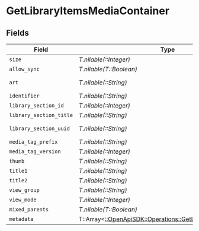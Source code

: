 # GetLibraryItemsMediaContainer


## Fields

| Field                                                                                                             | Type                                                                                                              | Required                                                                                                          | Description                                                                                                       | Example                                                                                                           |
| ----------------------------------------------------------------------------------------------------------------- | ----------------------------------------------------------------------------------------------------------------- | ----------------------------------------------------------------------------------------------------------------- | ----------------------------------------------------------------------------------------------------------------- | ----------------------------------------------------------------------------------------------------------------- |
| `size`                                                                                                            | *T.nilable(::Integer)*                                                                                            | :heavy_minus_sign:                                                                                                | N/A                                                                                                               | 70                                                                                                                |
| `allow_sync`                                                                                                      | *T.nilable(T::Boolean)*                                                                                           | :heavy_minus_sign:                                                                                                | N/A                                                                                                               | true                                                                                                              |
| `art`                                                                                                             | *T.nilable(::String)*                                                                                             | :heavy_minus_sign:                                                                                                | N/A                                                                                                               | /:/resources/movie-fanart.jpg                                                                                     |
| `identifier`                                                                                                      | *T.nilable(::String)*                                                                                             | :heavy_minus_sign:                                                                                                | N/A                                                                                                               | com.plexapp.plugins.library                                                                                       |
| `library_section_id`                                                                                              | *T.nilable(::Integer)*                                                                                            | :heavy_minus_sign:                                                                                                | N/A                                                                                                               | 1                                                                                                                 |
| `library_section_title`                                                                                           | *T.nilable(::String)*                                                                                             | :heavy_minus_sign:                                                                                                | N/A                                                                                                               | Movies                                                                                                            |
| `library_section_uuid`                                                                                            | *T.nilable(::String)*                                                                                             | :heavy_minus_sign:                                                                                                | N/A                                                                                                               | 322a231a-b7f7-49f5-920f-14c61199cd30                                                                              |
| `media_tag_prefix`                                                                                                | *T.nilable(::String)*                                                                                             | :heavy_minus_sign:                                                                                                | N/A                                                                                                               | /system/bundle/media/flags/                                                                                       |
| `media_tag_version`                                                                                               | *T.nilable(::Integer)*                                                                                            | :heavy_minus_sign:                                                                                                | N/A                                                                                                               | 1701731894                                                                                                        |
| `thumb`                                                                                                           | *T.nilable(::String)*                                                                                             | :heavy_minus_sign:                                                                                                | N/A                                                                                                               | /:/resources/movie.png                                                                                            |
| `title1`                                                                                                          | *T.nilable(::String)*                                                                                             | :heavy_minus_sign:                                                                                                | N/A                                                                                                               | Movies                                                                                                            |
| `title2`                                                                                                          | *T.nilable(::String)*                                                                                             | :heavy_minus_sign:                                                                                                | N/A                                                                                                               | Recently Released                                                                                                 |
| `view_group`                                                                                                      | *T.nilable(::String)*                                                                                             | :heavy_minus_sign:                                                                                                | N/A                                                                                                               | movie                                                                                                             |
| `view_mode`                                                                                                       | *T.nilable(::Integer)*                                                                                            | :heavy_minus_sign:                                                                                                | N/A                                                                                                               | 65592                                                                                                             |
| `mixed_parents`                                                                                                   | *T.nilable(T::Boolean)*                                                                                           | :heavy_minus_sign:                                                                                                | N/A                                                                                                               | true                                                                                                              |
| `metadata`                                                                                                        | T::Array<[::OpenApiSDK::Operations::GetLibraryItemsMetadata](../../models/operations/getlibraryitemsmetadata.md)> | :heavy_minus_sign:                                                                                                | N/A                                                                                                               |                                                                                                                   |
